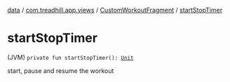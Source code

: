 [data](../../index.md) / [com.treadhill.app.views](../index.md) / [CustomWorkoutFragment](index.md) / [startStopTimer](./start-stop-timer.md)

# startStopTimer

(JVM) `private fun startStopTimer(): `[`Unit`](https://kotlinlang.org/api/latest/jvm/stdlib/kotlin/-unit/index.html)

start, pause and resume the workout

